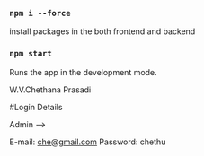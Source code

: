 ### `npm i --force`

install packages in the both frontend and backend

### `npm start`

Runs the app in the development mode.

W.V.Chethana Prasadi

#Login Details

Admin --> 

E-mail: che@gmail.com
Password: chethu




